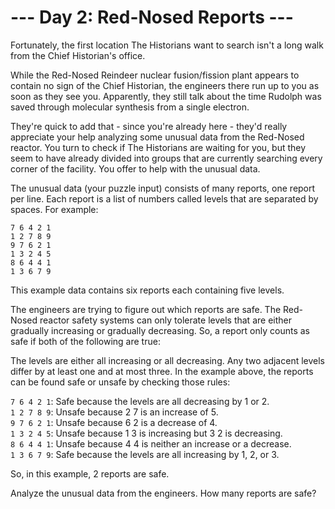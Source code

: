# --- Day 2: Red-Nosed Reports ---
Fortunately, the first location The Historians want to search isn't a long walk from the Chief Historian's office.

While the Red-Nosed Reindeer nuclear fusion/fission plant appears to contain no sign of the Chief Historian, the engineers there run up to you as soon as they see you. Apparently, they still talk about the time Rudolph was saved through molecular synthesis from a single electron.

They're quick to add that - since you're already here - they'd really appreciate your help analyzing some unusual data from the Red-Nosed reactor. You turn to check if The Historians are waiting for you, but they seem to have already divided into groups that are currently searching every corner of the facility. You offer to help with the unusual data.

The unusual data (your puzzle input) consists of many reports, one report per line. Each report is a list of numbers called levels that are separated by spaces. For example:

```
7 6 4 2 1
1 2 7 8 9
9 7 6 2 1
1 3 2 4 5
8 6 4 4 1
1 3 6 7 9
```

This example data contains six reports each containing five levels.

The engineers are trying to figure out which reports are safe. The Red-Nosed reactor safety systems can only tolerate levels that are either gradually increasing or gradually decreasing. So, a report only counts as safe if both of the following are true:

The levels are either all increasing or all decreasing.
Any two adjacent levels differ by at least one and at most three.
In the example above, the reports can be found safe or unsafe by checking those rules:

```7 6 4 2 1```: Safe because the levels are all decreasing by 1 or 2.  <br>
```1 2 7 8 9```: Unsafe because 2 7 is an increase of 5.  <br>
```9 7 6 2 1```: Unsafe because 6 2 is a decrease of 4.  <br>
```1 3 2 4 5```: Unsafe because 1 3 is increasing but 3 2 is decreasing.  <br>
```8 6 4 4 1```: Unsafe because 4 4 is neither an increase or a decrease.  <br>
```1 3 6 7 9```: Safe because the levels are all increasing by 1, 2, or 3.  <br>

So, in this example, 2 reports are safe.

Analyze the unusual data from the engineers. How many reports are safe?

